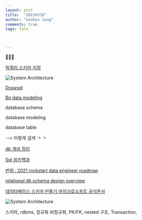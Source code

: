 ```yaml
---
layout: post
title:  "20210318"
author: "Soobin Jung"
comments: true
tags: Tale



---
```


🌟✨🤍

[빅쿼리 스키마 지정](https://cloud.google.com/bigquery/docs/schemas?hl=ko)

![System Architecture](https://SoobinJung1013.github.io/images/bq_data_type.png)

[Drawsql](https://drawsql.app/home)

[Bq data modeling](https://medium.com/@himan.bapna/bigquery-table-schema-fd3c25eb8d39)

database schema

database modeling

database table

--> 이렇게 검색 ㄱ ㄱ 

[db 개념 정리](https://velog.io/@inyong_pang/Database-%EA%B8%B0%EC%B4%88-%EC%9D%B4%ED%95%B4)

[Sql 위키백과](https://ko.wikipedia.org/wiki/SQL#%ED%91%9C%EC%A4%80%ED%99%94)

[번외 : 2021 rockstart data engineer roadmap](https://medium.datadriveninvestor.com/2021-rockstar-data-engineer-roadmap-46d429679a4b)

[relational db schema design overview](https://medium.com/@kimtnguyen/relational-database-schema-design-overview-70e447ff66f9)



[데이터베이스 스키마 만들기 마이크로소프트 공식문서](https://docs.microsoft.com/ko-kr/sql/relational-databases/security/authentication-access/create-a-database-schema?view=sql-server-ver15)

![System Architecture](https://SoobinJung1013.github.io/images/normalization.png)

스키마, rdbms, 정규화 비정규화, PK/FK, nested 구조, Transaction, 